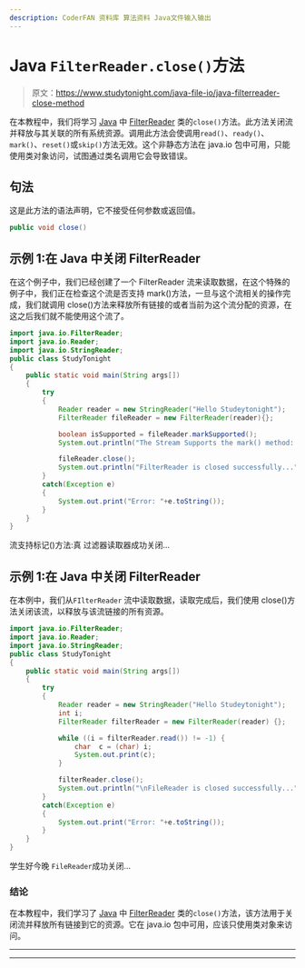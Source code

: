 ```yaml
---
description: CoderFAN 资料库 算法资料 Java文件输入输出
---
```


# Java `FilterReader.close()`方法

> 原文：<https://www.studytonight.com/java-file-io/java-filterreader-close-method>

在本教程中，我们将学习 [Java](https://www.studytonight.com/java/) 中 [FilterReader](https://www.studytonight.com/java-file-io/java-filterreader) 类的`close()`方法。此方法关闭流并释放与其关联的所有系统资源。调用此方法会使调用`read()`、`ready()`、`mark()`、`reset()`或`skip()`方法无效。这个非静态方法在 java.io 包中可用，只能使用类对象访问，试图通过类名调用它会导致错误。

## 句法

这是此方法的语法声明，它不接受任何参数或返回值。

```java
public void close()
```

## 示例 1:在 Java 中关闭 FilterReader

在这个例子中，我们已经创建了一个 FilterReader 流来读取数据，在这个特殊的例子中，我们正在检查这个流是否支持 mark()方法，一旦与这个流相关的操作完成，我们就调用 close()方法来释放所有链接的或者当前为这个流分配的资源，在这之后我们就不能使用这个流了。

```java
import java.io.FilterReader;
import java.io.Reader;
import java.io.StringReader;
public class StudyTonight 
{
	public static void main(String args[])
	{
		try
		{
			Reader reader = new StringReader("Hello Studeytonight"); 
			FilterReader fileReader = new FilterReader(reader){};

			boolean isSupported = fileReader.markSupported();			
			System.out.println("The Stream Supports the mark() method: "+isSupported);	

			fileReader.close(); 
			System.out.println("FilterReader is closed successfully...");			
		}
		catch(Exception e)
		{
			System.out.print("Error: "+e.toString());
		}
	} 
}
```

流支持标记()方法:真
过滤器读取器成功关闭...

## 示例 1:在 Java 中关闭 FilterReader

在本例中，我们从`FIlterReader` 流中读取数据，读取完成后，我们使用 close()方法关闭该流，以释放与该流链接的所有资源。

```java
import java.io.FilterReader;
import java.io.Reader;
import java.io.StringReader;
public class StudyTonight 
{
	public static void main(String args[])
	{
		try
		{
			Reader reader = new StringReader("Hello Studeytonight"); 
			int i;
			FilterReader filterReader = new FilterReader(reader) {};

			while ((i = filterReader.read()) != -1) {
				char  c = (char) i;
				System.out.print(c);
			}

			filterReader.close(); 
			System.out.println("\nFileReader is closed successfully...");
		}
		catch(Exception e)
		{
			System.out.print("Error: "+e.toString());
		}
	} 
}
```

学生好今晚
`FileReader`成功关闭...

### 结论

在本教程中，我们学习了 [Java](https://www.studytonight.com/java/) 中 [FilterReader](https://www.studytonight.com/java-file-io/java-filterreader) 类的`close()`方法，该方法用于关闭流并释放所有链接到它的资源。它在 java.io 包中可用，应该只使用类对象来访问。

* * *

* * *